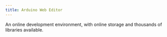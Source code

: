 ```yaml
---
title: Arduino Web Editor
---
```


An online development environment, with online storage and thousands of libraries available.